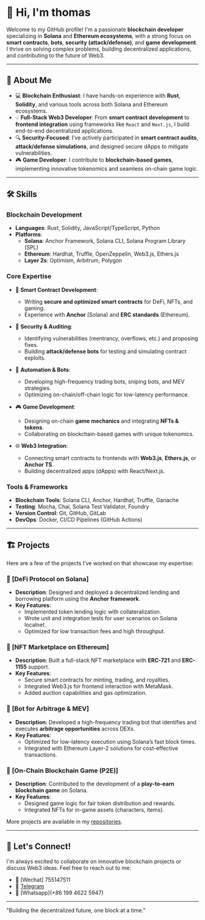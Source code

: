 # 👋 Hi, I'm thomas  

Welcome to my GitHub profile! I'm a passionate **blockchain developer** specializing in **Solana** and **Ethereum ecosystems**, with a strong focus on **smart contracts**, **bots**, **security (attack/defense)**, and **game development**. I thrive on solving complex problems, building decentralized applications, and contributing to the future of Web3.

---

## 🚀 About Me  

- 💻 **Blockchain Enthusiast**: I have hands-on experience with **Rust**, **Solidity**, and various tools across both Solana and Ethereum ecosystems.  
- 💡 **Full-Stack Web3 Developer**: From **smart contract development** to **frontend integration** using frameworks like `React` and `Next.js`, I build end-to-end decentralized applications.  
- 🔍 **Security-Focused**: I’ve actively participated in **smart contract audits**, **attack/defense simulations**, and designed secure dApps to mitigate vulnerabilities.  
- 🎮 **Game Developer**: I contribute to **blockchain-based games**, implementing innovative tokenomics and seamless on-chain game logic.  

---

## 🛠️ Skills  

### **Blockchain Development**  
- **Languages**: Rust, Solidity, JavaScript/TypeScript, Python  
- **Platforms**:  
  - **Solana**: Anchor Framework, Solana CLI, Solana Program Library (SPL)  
  - **Ethereum**: Hardhat, Truffle, OpenZeppelin, Web3.js, Ethers.js  
  - **Layer 2s**: Optimism, Arbitrum, Polygon  

### **Core Expertise**  
- 🧠 **Smart Contract Development**:  
  - Writing **secure and optimized smart contracts** for DeFi, NFTs, and gaming.  
  - Experience with **Anchor** (Solana) and **ERC standards** (Ethereum).  

- 🔐 **Security & Auditing**:  
  - Identifying vulnerabilities (reentrancy, overflows, etc.) and proposing fixes.  
  - Building **attack/defense bots** for testing and simulating contract exploits.  

- 🤖 **Automation & Bots**:  
  - Developing high-frequency trading bots, sniping bots, and MEV strategies.  
  - Optimizing on-chain/off-chain logic for low-latency performance.  

- 🎮 **Game Development**:  
  - Designing on-chain **game mechanics** and integrating **NFTs & tokens**.  
  - Collaborating on blockchain-based games with unique tokenomics.  

- 🌐 **Web3 Integration**:  
  - Connecting smart contracts to frontends with **Web3.js**, **Ethers.js**, or **Anchor TS**.  
  - Building decentralized apps (dApps) with React/Next.js.  

### **Tools & Frameworks**  
- **Blockchain Tools**: Solana CLI, Anchor, Hardhat, Truffle, Ganache  
- **Testing**: Mocha, Chai, Solana Test Validator, Foundry  
- **Version Control**: Git, GitHub, GitLab  
- **DevOps**: Docker, CI/CD Pipelines (GitHub Actions)  

---

## 🏗️ Projects  

Here are a few of the projects I’ve worked on that showcase my expertise:  

### 🔹 **[DeFi Protocol on Solana]**  
- **Description**: Designed and deployed a decentralized lending and borrowing platform using the **Anchor framework**.  
- **Key Features**:  
  - Implemented token lending logic with collateralization.  
  - Wrote unit and integration tests for user scenarios on Solana localnet.  
  - Optimized for low transaction fees and high throughput.  

### 🔹 **[NFT Marketplace on Ethereum]**  
- **Description**: Built a full-stack NFT marketplace with **ERC-721** and **ERC-1155** support.  
- **Key Features**:  
  - Secure smart contracts for minting, trading, and royalties.  
  - Integrated Web3.js for frontend interaction with MetaMask.  
  - Added auction capabilities and gas optimization.  

### 🔹 **[Bot for Arbitrage & MEV]**  
- **Description**: Developed a high-frequency trading bot that identifies and executes **arbitrage opportunities** across DEXs.  
- **Key Features**:  
  - Optimized for low-latency execution using Solana’s fast block times.  
  - Integrated with Ethereum Layer-2 solutions for cost-effective transactions.  

### 🔹 **[On-Chain Blockchain Game (P2E)]**  
- **Description**: Contributed to the development of a **play-to-earn blockchain game** on Solana.  
- **Key Features**:  
  - Designed game logic for fair token distribution and rewards.  
  - Integrated NFTs for in-game assets (characters, items).  

More projects are available in my [repositories](https://github.com/YourUsername?tab=repositories).  

---

## 💬 Let's Connect!  

I'm always excited to collaborate on innovative blockchain projects or discuss Web3 ideas. Feel free to reach out to me:  

- 💼 [Wechat] 755147511
- 💼 [Telegram](https://t.me/thomasquant)
- 💼 [Whatsapp](+86 199 4622 5947)  

---

"Building the decentralized future, one block at a time."
